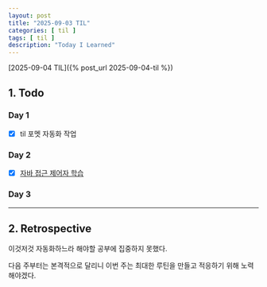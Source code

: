 ```yaml
---
layout: post
title: "2025-09-03 TIL"
categories: [ til ]
tags: [ til ]
description: "Today I Learned"
---
```

[2025-09-04 TIL]({% post_url 2025-09-04-til %})
## 1. Todo

### Day 1

- [x] til 포멧 자동화 작업

### Day 2

- [x] [자바 접근 제어자 학습](https://github.com/g1ennk/java-basic/commit/da5c9f941836d286dab01b3f5074bd18607f7385)

### Day 3

---

## 2. Retrospective

이것저것 자동화하느라 해야할 공부에 집중하지 못했다. 

다음 주부터는 본격적으로 달리니 이번 주는 최대한 루틴을 만들고 적응하기 위해 노력해야겠다.

